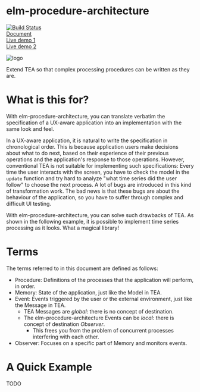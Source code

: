 # elm-procedure-architecture

[![Build Status](https://app.travis-ci.com/arowM/elm-procedure-architecture.svg?branch=main)](https://app.travis-ci.com/arowM/elm-procedure-architecture)  
[Document](https://package.elm-lang.org/packages/arowM/elm-procedure-architecture/latest/)  
[Live demo 1](https://arowm.github.io/elm-procedure-architecture/index.html)  
[Live demo 2](https://arowm.github.io/elm-procedure-architecture/list-items.html)  

![logo](https://user-images.githubusercontent.com/1481749/115139779-de382400-a06e-11eb-80e7-22af97774bfa.jpg)

Extend TEA so that complex processing procedures can be written as they are.

# What is this for?

With elm-procedure-architecture, you can translate verbatim the specification of a UX-aware application into an implementation with the same look and feel.

In a UX-aware application, it is natural to write the specification in chronological order.
This is because application users make decisions about what to do next, based on their experience of their previous operations and the application's response to those operations.
However, conventional TEA is not suitable for implementing such specifications: Every time the user interacts with the screen, you have to check the model in the `update` function and try hard to analyze "what time series did the user follow" to choose the next process. A lot of bugs are introduced in this kind of transformation work. The bad news is that these bugs are about the behaviour of the application, so you have to suffer through complex and difficult UI testing.

With elm-procedure-architecture, you can solve such drawbacks of TEA. As shown in the following example, it is possible to implement time series processing as it looks. What a magical library!

# Terms

The terms referred to in this document are defined as follows:

* Procedure: Definitions of the processes that the application will perform, in order.
* Memory: State of the application, just like the Model in TEA.
* Event: Events triggered by the user or the external environment, just like the Message in TEA.
    * TEA Messages are _global_: there is no concept of destination.
    * The elm-procedure-architecture Events can be _local_: there is concept of destination _Observer_.
        * This frees you from the problem of concurrent processes interfering with each other.
* Observer: Focuses on a specific part of Memory and monitors events.

# A Quick Example

TODO
